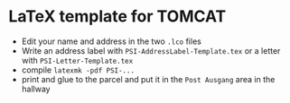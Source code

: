 LaTeX template for TOMCAT
=========================

* Edit your name and address in the two `.lco` files
* Write an address label with `PSI-AddressLabel-Template.tex` or a letter with `PSI-Letter-Template.tex`
* compile `latexmk -pdf PSI-...`
* print and glue to the parcel and put it in the `Post Ausgang` area in the hallway
